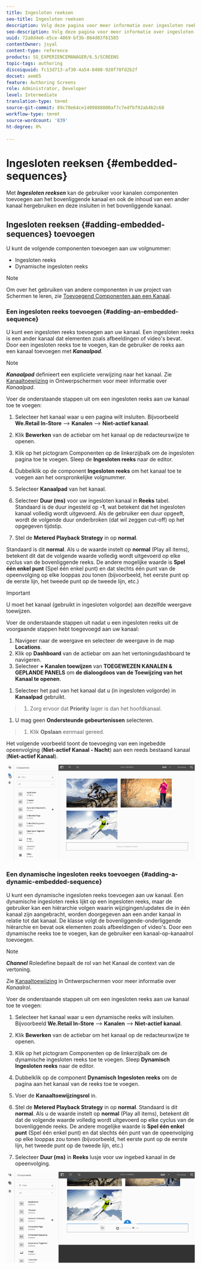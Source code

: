 ```yaml
---
title: Ingesloten reeksen
seo-title: Ingesloten reeksen
description: Volg deze pagina voor meer informatie over ingesloten reeksen voor kanalen waarmee de gebruiker componenten in het bovenliggende kanaal kan toevoegen en ook de inhoud van een ander kanaal kan hergebruiken en in het bovenliggende kanaal kan insluiten.
seo-description: Volg deze pagina voor meer informatie over ingesloten reeksen voor kanalen waarmee de gebruiker componenten in het bovenliggende kanaal kan toevoegen en ook de inhoud van een ander kanaal kan hergebruiken en in het bovenliggende kanaal kan insluiten.
uuid: 72a8d4e6-e5ce-4069-bf3b-864d03f61585
contentOwner: jsyal
content-type: reference
products: SG_EXPERIENCEMANAGER/6.5/SCREENS
topic-tags: authoring
discoiquuid: fc13d713-af30-4a54-8408-920f78fd2b2f
docset: aem65
feature: Authoring Screens
role: Administrator, Developer
level: Intermediate
translation-type: tm+mt
source-git-commit: 89c70e64ce1409888800af7c7edfbf92ab4b2c68
workflow-type: tm+mt
source-wordcount: '839'
ht-degree: 0%

---
```



# Ingesloten reeksen {#embedded-sequences}

Met ***Ingesloten reeksen*** kan de gebruiker voor kanalen componenten toevoegen aan het bovenliggende kanaal en ook de inhoud van een ander kanaal hergebruiken en deze insluiten in het bovenliggende kanaal.

## Ingesloten reeksen {#adding-embedded-sequences} toevoegen

U kunt de volgende componenten toevoegen aan uw volgnummer:

* Ingesloten reeks
* Dynamische ingesloten reeks

>[!NOTE]
>
>Om over het gebruiken van andere componenten in uw project van Schermen te leren, zie [Toevoegend Componenten aan een Kanaal](adding-components-to-a-channel.md).

### Een ingesloten reeks toevoegen {#adding-an-embedded-sequence}

U kunt een ingesloten reeks toevoegen aan uw kanaal. Een ingesloten reeks is een ander kanaal dat elementen zoals afbeeldingen of video&#39;s bevat. Door een ingesloten reeks toe te voegen, kan de gebruiker de reeks aan een kanaal toevoegen met ***Kanaalpad***.

>[!NOTE]
>***Kanaalpad*** definieert een expliciete verwijzing naar het kanaal.
>Zie [Kanaaltoewijzing](channel-assignment.md) in Ontwerpschermen voor meer informatie over *Kanaalpad*.

Voer de onderstaande stappen uit om een ingesloten reeks aan uw kanaal toe te voegen:

1. Selecteer het kanaal waar u een pagina wilt insluiten. Bijvoorbeeld **We.Retail In-Store** —> **Kanalen** —> **Niet-actief kanaal**.

1. Klik **Bewerken** van de actiebar om het kanaal op de redacteurswijze te openen.
1. Klik op het pictogram Componenten op de linkerzijbalk om de ingesloten pagina toe te voegen. Sleep de **Ingesloten reeks** naar de editor.
1. Dubbelklik op de component **Ingesloten reeks** om het kanaal toe te voegen aan het oorspronkelijke volgnummer.
1. Selecteer **Kanaalpad** van het kanaal.
1. Selecteer **Duur (ms)** voor uw ingesloten kanaal in **Reeks** tabel. Standaard is de duur ingesteld op **-1**, wat betekent dat het ingesloten kanaal volledig wordt uitgevoerd. Als de gebruiker een duur opgeeft, wordt de volgende duur onderbroken (dat wil zeggen cut-off) op het opgegeven tijdstip.

1. Stel de **Metered Playback Strategy** in op **normal**.

Standaard is dit **normal**. Als u de waarde instelt op **normal** (Play all items), betekent dit dat de volgende waarde volledig wordt uitgevoerd op elke cyclus van de bovenliggende reeks. De andere mogelijke waarde is **Spel één enkel punt** (Spel één enkel punt) en dat slechts één punt van de opeenvolging op elke looppas zou tonen (bijvoorbeeld, het eerste punt op de eerste lijn, het tweede punt op de tweede lijn, etc.)

>[!IMPORTANT]
>
>U moet het kanaal (gebruikt in ingesloten volgorde) aan dezelfde weergave toewijzen.
>
>Voer de onderstaande stappen uit nadat u een ingesloten reeks uit de voorgaande stappen hebt toegevoegd aan uw kanaal:
>
>1. Navigeer naar de weergave en selecteer de weergave in de map **Locations**.
>1. Klik op **Dashboard** van de actiebar om aan het vertoningsdashboard te navigeren.
>1. Selecteer **+ Kanalen toewijzen** van **TOEGEWEZEN KANALEN &amp; GEPLANDE PANELS** om **de dialoogdoos van de Toewijzing van het Kanaal te openen**.

   >
   >
1. Selecteer het pad van het kanaal dat u (in ingesloten volgorde) in **Kanaalpad** gebruikt.
>1. Zorg ervoor dat **Priority** lager is dan het hoofdkanaal.

   >
   >
1. U mag geen **Ondersteunde gebeurtenissen** selecteren.
>1. Klik **Opslaan** eenmaal gereed.

>



Het volgende voorbeeld toont de toevoeging van een ingebedde opeenvolging (**Niet-actief Kanaal - Nacht**) aan een reeds bestaand kanaal (**Niet-actief Kanaal**).

![new2](assets/new2.gif)

### Een dynamische ingesloten reeks toevoegen {#adding-a-dynamic-embedded-sequence}

U kunt een dynamische ingesloten reeks toevoegen aan uw kanaal. Een dynamische ingesloten reeks lijkt op een ingesloten reeks, maar de gebruiker kan een hiërarchie volgen waarin wijzigingen/updates die in één kanaal zijn aangebracht, worden doorgegeven aan een ander kanaal in relatie tot dat kanaal. De klasse volgt de bovenliggende-onderliggende hiërarchie en bevat ook elementen zoals afbeeldingen of video&#39;s. Door een dynamische reeks toe te voegen, kan de gebruiker een kanaal-op-kanaalrol toevoegen.

>[!NOTE]
>
>***Channel*** Roledefine bepaalt de rol van het Kanaal de context van de vertoning.
>
>Zie [Kanaaltoewijzing](channel-assignment.md) in Ontwerpschermen voor meer informatie over *Kanaalrol*.

Voer de onderstaande stappen uit om een ingesloten reeks aan uw kanaal toe te voegen:

1. Selecteer het kanaal waar u een dynamische reeks wilt insluiten. Bijvoorbeeld **We.Retail In-Store** —> **Kanalen** —> **Niet-actief kanaal**.

1. Klik **Bewerken** van de actiebar om het kanaal op de redacteurswijze te openen.
1. Klik op het pictogram Componenten op de linkerzijbalk om de dynamische ingesloten reeks toe te voegen. Sleep **Dynamisch** **Ingesloten reeks** naar de editor.

1. Dubbelklik op de component **Dynamisch** **Ingesloten reeks** om de pagina aan het kanaal van de reeks toe te voegen.

1. Voer de **Kanaaltoewijzingsrol** in.
1. Stel de **Metered Playback Strategy** in op **normal**. Standaard is dit **normal**. Als u de waarde instelt op **normal** (Play all items), betekent dit dat de volgende waarde volledig wordt uitgevoerd op elke cyclus van de bovenliggende reeks. De andere mogelijke waarde is **Spel één enkel punt** (Spel één enkel punt) en dat slechts één punt van de opeenvolging op elke looppas zou tonen (bijvoorbeeld, het eerste punt op de eerste lijn, het tweede punt op de tweede lijn, etc.)

1. Selecteer **Duur (ms)** in **Reeks** lusje voor uw ingebed kanaal in de opeenvolging.

![nieuwste](assets/latest.gif)

